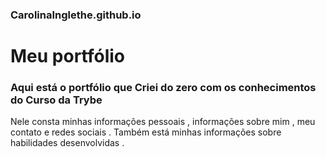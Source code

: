### CarolinaInglethe.github.io

# Meu portfólio 

### Aqui está o portfólio que Criei do zero com os conhecimentos do Curso da Trybe 

Nele consta minhas informações pessoais , informações sobre mim , meu contato e redes sociais .
Também está minhas informações sobre habilidades desenvolvidas .


